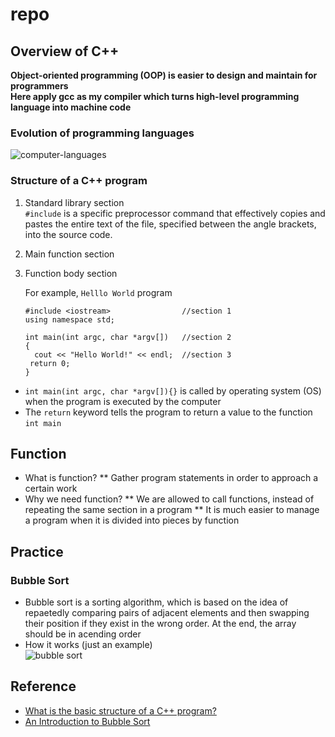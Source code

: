 # repo
## Overview of C++
**Object-oriented programming (OOP) is easier to design and maintain for programmers**  
**Here apply gcc as my compiler which turns high-level programming language into machine code**
### Evolution of programming languages  
  ![computer-languages](https://user-images.githubusercontent.com/61928785/133008954-d4922157-a8a6-4826-82fd-a1b6bf43217e.png)
### Structure of a C++ program
1. Standard library section  
   `#include` is a specific preprocessor command that effectively copies and pastes the entire text of the file, specified between the angle brackets, into the source code.
3. Main function section
4. Function body section  

    For example, `Helllo World` program  

    ```
    #include <iostream>                //section 1
    using namespace std;
  
    int main(int argc, char *argv[])   //section 2
    { 
      cout << "Hello World!" << endl;  //section 3
     return 0;
    }
   ```
*  `int main(int argc, char *argv[]){}` is called by operating system (OS)  when the program is executed by the computer
*  The `return` keyword tells the program to return a value to the function `int main`
## Function
* What is function?
** Gather program statements in order to approach a certain work
* Why we need function?
** We are allowed to call functions, instead of repeating the same section in a program
** It is much easier to manage a program when it is divided into pieces by function
## Practice
### Bubble Sort
* Bubble sort is a sorting algorithm, which is based on the idea of repaetedly comparing pairs of adjacent elements and then swapping their position if they exist in the wrong order. At the end, the array should be in acending order  
* How it works (just an example)  
  ![bubble sort](https://miro.medium.com/max/776/1*7QsZkfrRGhAu5yxxeDdzsA.png)

## Reference
* [What is the basic structure of a C++ program?](https://www.educative.io/edpresso/what-is-the-basic-structure-of-a-c-program)
* [An Introduction to Bubble Sort](https://medium.com/karuna-sehgal/an-introduction-to-bubble-sort-d85273acfcd8)
